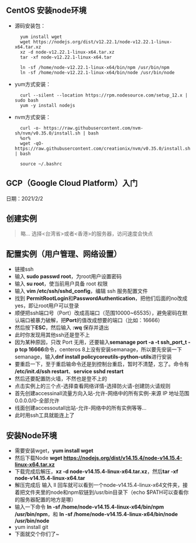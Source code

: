 ## CentOS 安装node环境
- 源码安装包：
  ```
	yum install wget
	wget https://nodejs.org/dist/v12.22.1/node-v12.22.1-linux-x64.tar.xz
	xz -d node-v12.22.1-linux-x64.tar.xz
	tar -xf node-v12.22.1-linux-x64.tar

	ln -sf /home/node-v12.22.1-linux-x64/bin/npm /usr/bin/npm
	ln -sf /home/node-v12.22.1-linux-x64/bin/node /usr/bin/node
  ```
- yum方式安装：
  ```
	curl --silent --location https://rpm.nodesource.com/setup_12.x | sudo bash
	yum -y install nodejs
  ```
- nvm方式安装：
  ```
	curl -o- https://raw.githubusercontent.com/nvm-sh/nvm/v0.35.0/install.sh | bash
	%or%
	wget -qO- https://raw.githubusercontent.com/creationix/nvm/v0.35.0/install.sh | bash
	
	source ~/.bashrc
  ```

## GCP（Google Cloud Platform）入门
日期：2021/2/2

## 创建实例
> 略...
> 选择<台湾省>或者<香港>的服务器，访问速度会快点

## 配置实例（用户管理、网络设置）

- 链接ssh
- 输入 **sudo passwd root**，为root用户设置密码
- 输入 **su root**，使当前用户具备 root 权限
- 输入 **vim /etc/ssh/sshd_config**，编辑 ssh 服务配置文件
- 找到 **PermitRootLogin**和**PasswordAuthentication**，把他们后面的no改成yes，即让root用户可以登录
- 顺便把ssh端口号（Port）改成高端口（范围10000~65535），避免密码在默认端口被暴力破解，把**Port**的值改成想要的端口（比如：16666）
- 然后按下**ESC**，然后输入 **:wq** 保存并退出
- 此时你发现用其他ssh还是登不上
- 因为某种原因，只改 Port 无用，还要输入**semanage port -a -t ssh_port_t -p tcp 16666**命令，centeros 8上没有安装semanage，所以要先安装一下semanage，输入**dnf install policycoreutils-python-utils**进行安装
- 要重启一下，至于重启输命令还是到控制台重启，暂时不清楚，忘了。命令有 **/etc/init.d/ssh restart**、**service sshd restart**
- 然后还要配置防火墙，不然也是登不上的
- 点击实例上的三个点-选择查看网络详情-选择防火请-创建防火请规则
- 首先创建accessinall流量方向入站-允许-网络中的所有实例-来源 IP 地址范围 0.0.0.0/0-全部允许
- 线面创建accessoutall出站-允许-网络中的所有实例等等...
- 此时用ssh工具就能连上了

## 安装Node环境

- 需要安装wget，**yum install wget**
- 然后下载Node **wget https://nodejs.org/dist/v14.15.4/node-v14.15.4-linux-x64.tar.xz**
- 下载完成后解压，**xz -d node-v14.15.4-linux-x64.tar.xz**，然后**tar -xf node-v14.15.4-linux-x64.tar**
- 解压完成后 输入 ll 回车就可以看到一个node-v14.15.4-linux-x64文件夹，接着把文件夹里的node和npm软链到/usr/bin目录下（echo $PATH可以查看你的服务器配置的地方是哪）
- 输入一下命令 **ln -sf /home/node-v14.15.4-linux-x64/bin/npm /usr/bin/npm**，和 **ln -sf /home/node-v14.15.4-linux-x64/bin/node /usr/bin/node**
- yum install git
- 下面就交个你们了~